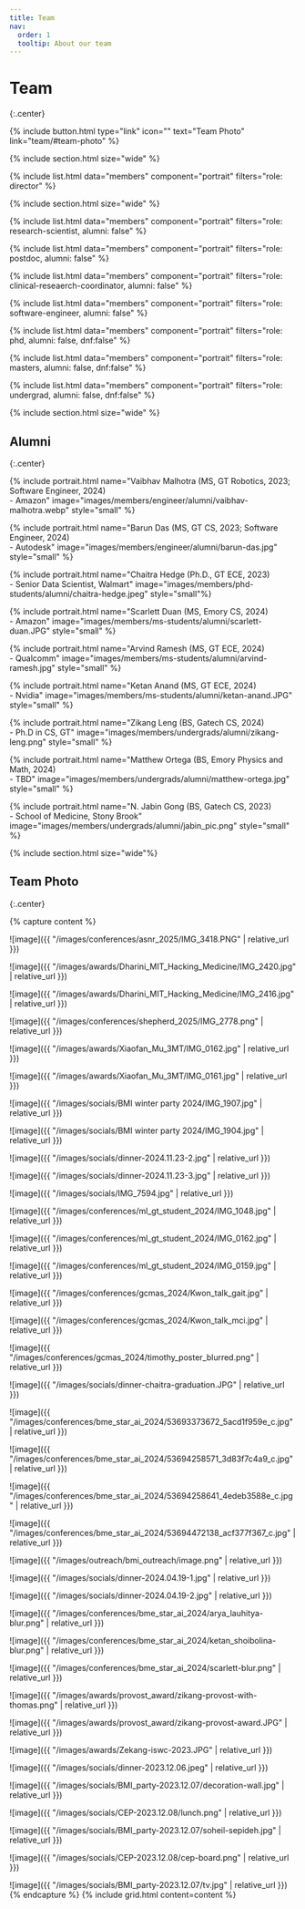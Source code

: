 ```yaml
---
title: Team
nav:
  order: 1
  tooltip: About our team
---
```


# Team
{:.center}

{%
  include button.html
  type="link"
  icon=""
  text="Team Photo"
  link="team/#team-photo"
%}


{% include section.html size="wide" %}

<!-- Director -->
{% include list.html data="members" component="portrait" filters="role: director" %}

<!-- Members -->
{% include section.html size="wide" %}

<!-- Research Scientist -->
{% include list.html data="members" component="portrait" filters="role: research-scientist, alumni: false" %}

<!-- PostDocs -->
{% include list.html data="members" component="portrait" filters="role: postdoc, alumni: false" %}

<!-- Clinical Research Coordinator -->
{% include list.html data="members" component="portrait" filters="role: clinical-reseaerch-coordinator, alumni: false" %}

<!-- Software Engineers -->
{% include list.html data="members" component="portrait" filters="role: software-engineer, alumni: false" %}

<!-- PhD Students -->
{% include list.html data="members" component="portrait" filters="role: phd, alumni: false, dnf:false" %}

<!-- MS Students -->
{% include list.html data="members" component="portrait" filters="role: masters, alumni: false, dnf:false" %}

<!-- Undergrad students -->
{% include list.html data="members" component="portrait" filters="role: undergrad, alumni: false, dnf:false" %}


<!-- Alumni -->
{% include section.html size="wide" %}
## Alumni
{:.center}

<!-- Alumni: Staff -->
{% include portrait.html name="Vaibhav Malhotra (MS, GT Robotics, 2023; Software Engineer, 2024)<br>- Amazon" image="images/members/engineer/alumni/vaibhav-malhotra.webp" style="small" %}

{% include portrait.html name="Barun Das (MS, GT CS, 2023; Software Engineer, 2024)<br>- Autodesk" image="images/members/engineer/alumni/barun-das.jpg" style="small" %}

<!-- Alumni: PhD -->
{% include portrait.html name="Chaitra Hedge (Ph.D., GT ECE, 2023)<br>- Senior Data Scientist, Walmart" image="images/members/phd-students/alumni/chaitra-hedge.jpeg" style="small"%}

<!-- Alumni: MS -->
{% include portrait.html name="Scarlett Duan (MS, Emory CS, 2024)<br>- Amazon" image="images/members/ms-students/alumni/scarlett-duan.JPG" style="small" %}

{% include portrait.html name="Arvind Ramesh (MS, GT ECE, 2024)<br>- Qualcomm" image="images/members/ms-students/alumni/arvind-ramesh.jpg" style="small" %}

{% include portrait.html name="Ketan Anand (MS, GT ECE, 2024)<br>- Nvidia" image="images/members/ms-students/alumni/ketan-anand.JPG" style="small" %}

<!-- Alumni: BS -->
{% include portrait.html name="Zikang Leng (BS, Gatech CS, 2024)<br>- Ph.D in CS, GT" image="images/members/undergrads/alumni/zikang-leng.png" style="small" %}

{% include portrait.html name="Matthew Ortega (BS, Emory Physics and Math, 2024)<br>- TBD" image="images/members/undergrads/alumni/matthew-ortega.jpg" style="small" %}

{% include portrait.html name="N. Jabin Gong (BS, Gatech CS, 2023)<br>- School of Medicine, Stony Brook" image="images/members/undergrads/alumni/jabin_pic.png" style="small" %}
<!-- {% include portrait.html name="N. Jabin gong (BS, Gatech CS, 2023)" lookup="jabin-gong" image="images/members/jabin_pic.png" style="small" %} -->

<!-- Social Photo -->
{% include section.html size="wide"%}

## Team Photo
{:.center}

{% capture content %}

![image]({{ "/images/conferences/asnr_2025/IMG_3418.PNG" | relative_url }})

![image]({{ "/images/awards/Dharini_MIT_Hacking_Medicine/IMG_2420.jpg" | relative_url }})

![image]({{ "/images/awards/Dharini_MIT_Hacking_Medicine/IMG_2416.jpg" | relative_url }})

![image]({{ "/images/conferences/shepherd_2025/IMG_2778.png" | relative_url }})

![image]({{ "/images/awards/Xiaofan_Mu_3MT/IMG_0162.jpg" | relative_url }})

![image]({{ "/images/awards/Xiaofan_Mu_3MT/IMG_0161.jpg" | relative_url }})

![image]({{ "/images/socials/BMI winter party 2024/IMG_1907.jpg" | relative_url }})

![image]({{ "/images/socials/BMI winter party 2024/IMG_1904.jpg" | relative_url }})

![image]({{ "/images/socials/dinner-2024.11.23-2.jpg" | relative_url }})

![image]({{ "/images/socials/dinner-2024.11.23-3.jpg" | relative_url }})
<!-- ![image]({{ "/images/socials/dinner-2024.11.23.png" | relative_url }}) -->

![image]({{ "/images/socials/IMG_7594.jpg" | relative_url }})

![image]({{ "/images/conferences/ml_gt_student_2024/IMG_1048.jpg" | relative_url }})

![image]({{ "/images/conferences/ml_gt_student_2024/IMG_0162.jpg" | relative_url }})

![image]({{ "/images/conferences/ml_gt_student_2024/IMG_0159.jpg" | relative_url }})

![image]({{ "/images/conferences/gcmas_2024/Kwon_talk_gait.jpg" | relative_url }})

![image]({{ "/images/conferences/gcmas_2024/Kwon_talk_mci.jpg" | relative_url }})

![image]({{ "/images/conferences/gcmas_2024/timothy_poster_blurred.png" | relative_url }})

![image]({{ "/images/socials/dinner-chaitra-graduation.JPG" | relative_url }})

![image]({{ "/images/conferences/bme_star_ai_2024/53693373672_5acd1f959e_c.jpg" | relative_url }})

![image]({{ "/images/conferences/bme_star_ai_2024/53694258571_3d83f7c4a9_c.jpg" | relative_url }})

![image]({{ "/images/conferences/bme_star_ai_2024/53694258641_4edeb3588e_c.jpg" | relative_url }})

![image]({{ "/images/conferences/bme_star_ai_2024/53694472138_acf377f367_c.jpg" | relative_url }})

![image]({{ "/images/outreach/bmi_outreach/image.png" | relative_url }})

![image]({{ "/images/socials/dinner-2024.04.19-1.jpg" | relative_url }})

![image]({{ "/images/socials/dinner-2024.04.19-2.jpg" | relative_url }})

<!-- ![image]({{ "/images/conferences/bme_star_ai_2024/arya_lauhitya.jpeg" | relative_url }}) -->
![image]({{ "/images/conferences/bme_star_ai_2024/arya_lauhitya-blur.png" | relative_url }})

<!-- ![image]({{ "/images/conferences/bme_star_ai_2024/ketan_shoibolina.jpg" | relative_url }}) -->
![image]({{ "/images/conferences/bme_star_ai_2024/ketan_shoibolina-blur.png" | relative_url }})

<!-- ![image]({{ "/images/conferences/bme_star_ai_2024/scarlett.png" | relative_url }}) -->
![image]({{ "/images/conferences/bme_star_ai_2024/scarlett-blur.png" | relative_url }})

![image]({{ "/images/awards/provost_award/zikang-provost-with-thomas.png" | relative_url }})

![image]({{ "/images/awards/provost_award/zikang-provost-award.JPG" | relative_url }})

![image]({{ "/images/awards/Zekang-iswc-2023.JPG" | relative_url }})

![image]({{ "/images/socials/dinner-2023.12.06.jpeg" | relative_url }})

![image]({{ "/images/socials/BMI_party-2023.12.07/decoration-wall.jpg" | relative_url }})

![image]({{ "/images/socials/CEP-2023.12.08/lunch.png" | relative_url }})

![image]({{ "/images/socials/BMI_party-2023.12.07/soheil-sepideh.jpg" | relative_url }})

![image]({{ "/images/socials/CEP-2023.12.08/cep-board.png" | relative_url }})

![image]({{ "/images/socials/BMI_party-2023.12.07/tv.jpg" | relative_url }})
{% endcapture %}
{% include grid.html content=content %}
